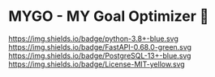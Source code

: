 # MYGO - MY Goal Optimizer 🎯
https://img.shields.io/badge/python-3.8+-blue.svg
https://img.shields.io/badge/FastAPI-0.68.0-green.svg
https://img.shields.io/badge/PostgreSQL-13+-blue.svg
https://img.shields.io/badge/License-MIT-yellow.svg
